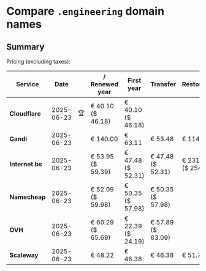 # Compare `.engineering` domain names

## Summary

Pricing (excluding taxes):

| Service | Date |  | / Renewed year | First year | Transfer | Restoration |
|--|--|--|--|--|--|--|
| **Cloudflare** | 2025-06-23 | 🏆 | € 40.10<br>($ 46.18) | € 40.10<br>($ 46.18) |  |  |
| **Gandi** | 2025-06-23 |  | € 140.00 | € 63.11 | € 53.48 | € 114.51 |
| **Internet.bs** | 2025-06-23 |  | € 53.95<br>($ 59.39) | € 47.48<br>($ 52.31) | € 47.48<br>($ 52.31) | € 231.15<br>($ 254.59) |
| **Namecheap** | 2025-06-23 |  | € 52.09<br>($ 59.98) | € 50.35<br>($ 57.98) | € 50.35<br>($ 57.98) |  |
| **OVH** | 2025-06-23 |  | € 60.29<br>($ 65.69) | € 22.39<br>($ 24.19) | € 57.89<br>($ 63.09) |  |
| **Scaleway** | 2025-06-23 |  | € 48.22 | € 46.38 | € 46.38 | € 51.74 |
